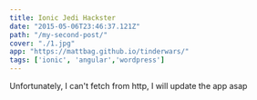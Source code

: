 ```yaml
---
title: Ionic Jedi Hackster
date: "2015-05-06T23:46:37.121Z"
path: "/my-second-post/"
cover: "./1.jpg"
app: "https://mattbag.github.io/tinderwars/"
tags: ['ionic', 'angular','wordpress']
---
```


Unfortunately, I can't fetch from http, I will update the app asap
